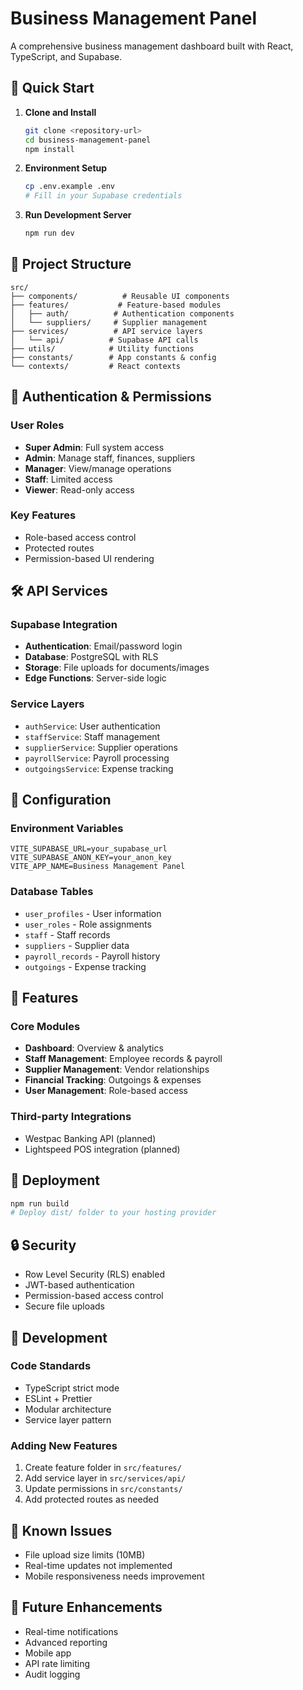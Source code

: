 # Business Management Panel

A comprehensive business management dashboard built with React, TypeScript, and Supabase.

## 🚀 Quick Start

1. **Clone and Install**
   ```bash
   git clone <repository-url>
   cd business-management-panel
   npm install
   ```

2. **Environment Setup**
   ```bash
   cp .env.example .env
   # Fill in your Supabase credentials
   ```

3. **Run Development Server**
   ```bash
   npm run dev
   ```

## 📁 Project Structure

```
src/
├── components/          # Reusable UI components
├── features/           # Feature-based modules
│   ├── auth/          # Authentication components
│   └── suppliers/     # Supplier management
├── services/          # API service layers
│   └── api/          # Supabase API calls
├── utils/            # Utility functions
├── constants/        # App constants & config
└── contexts/         # React contexts
```

## 🔐 Authentication & Permissions

### User Roles
- **Super Admin**: Full system access
- **Admin**: Manage staff, finances, suppliers
- **Manager**: View/manage operations
- **Staff**: Limited access
- **Viewer**: Read-only access

### Key Features
- Role-based access control
- Protected routes
- Permission-based UI rendering

## 🛠 API Services

### Supabase Integration
- **Authentication**: Email/password login
- **Database**: PostgreSQL with RLS
- **Storage**: File uploads for documents/images
- **Edge Functions**: Server-side logic

### Service Layers
- `authService`: User authentication
- `staffService`: Staff management
- `supplierService`: Supplier operations
- `payrollService`: Payroll processing
- `outgoingsService`: Expense tracking

## 🔧 Configuration

### Environment Variables
```
VITE_SUPABASE_URL=your_supabase_url
VITE_SUPABASE_ANON_KEY=your_anon_key
VITE_APP_NAME=Business Management Panel
```

### Database Tables
- `user_profiles` - User information
- `user_roles` - Role assignments
- `staff` - Staff records
- `suppliers` - Supplier data
- `payroll_records` - Payroll history
- `outgoings` - Expense tracking

## 📱 Features

### Core Modules
- **Dashboard**: Overview & analytics
- **Staff Management**: Employee records & payroll
- **Supplier Management**: Vendor relationships
- **Financial Tracking**: Outgoings & expenses
- **User Management**: Role-based access

### Third-party Integrations
- Westpac Banking API (planned)
- Lightspeed POS integration (planned)

## 🚀 Deployment

```bash
npm run build
# Deploy dist/ folder to your hosting provider
```

## 🔒 Security

- Row Level Security (RLS) enabled
- JWT-based authentication
- Permission-based access control
- Secure file uploads

## 📝 Development

### Code Standards
- TypeScript strict mode
- ESLint + Prettier
- Modular architecture
- Service layer pattern

### Adding New Features
1. Create feature folder in `src/features/`
2. Add service layer in `src/services/api/`
3. Update permissions in `src/constants/`
4. Add protected routes as needed

## 🐛 Known Issues

- File upload size limits (10MB)
- Real-time updates not implemented
- Mobile responsiveness needs improvement

## 🔄 Future Enhancements

- Real-time notifications
- Advanced reporting
- Mobile app
- API rate limiting
- Audit logging